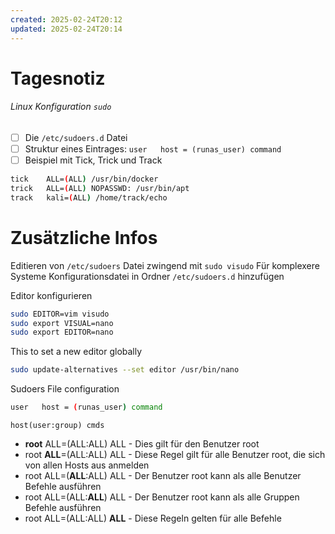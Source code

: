 ```yaml
---
created: 2025-02-24T20:12
updated: 2025-02-24T20:14
---
```

# Tagesnotiz
###### Linux Konfiguration `sudo`
* [ ] Die `/etc/sudoers.d` Datei
* [ ] Struktur eines Eintrages: `user   host = (runas_user) command`
* [ ] Beispiel mit Tick, Trick und Track
```bash
tick    ALL=(ALL) /usr/bin/docker
trick   ALL=(ALL) NOPASSWD: /usr/bin/apt
track   kali=(ALL) /home/track/echo
```

# Zusätzliche Infos
Editieren von `/etc/sudoers` Datei zwingend mit `sudo visudo`
Für komplexere Systeme Konfigurationsdatei in Ordner `/etc/sudoers.d` hinzufügen

Editor konfigurieren

 ```bash
sudo EDITOR=vim visudo
sudo export VISUAL=nano
sudo export EDITOR=nano
```

This to set a new editor globally
```bash
sudo update-alternatives --set editor /usr/bin/nano
```

Sudoers File configuration

```bash
user   host = (runas_user) command
```

`host(user:group) cmds`
- **root** ALL=(ALL:ALL) ALL - Dies gilt für den Benutzer root
- root **ALL**=(ALL:ALL) ALL - Diese Regel gilt für alle Benutzer root, die sich von allen Hosts aus anmelden
- root ALL=(**ALL**:ALL) ALL - Der Benutzer root kann als alle Benutzer Befehle ausführen
- root ALL=(ALL:**ALL**) ALL - Der Benutzer root kann als alle Gruppen Befehle ausführen
- root ALL=(ALL:ALL) **ALL** - Diese Regeln gelten für alle Befehle
